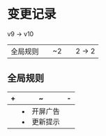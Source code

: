 # 变更记录

v9 -> v10

||||||
|-|:-:|:-:|:-:|:-:|
|全局规则||~2||2 -> 2|

## 全局规则

|+|~|-|
|-|-|-|
||<li>开屏广告<li>更新提示||
